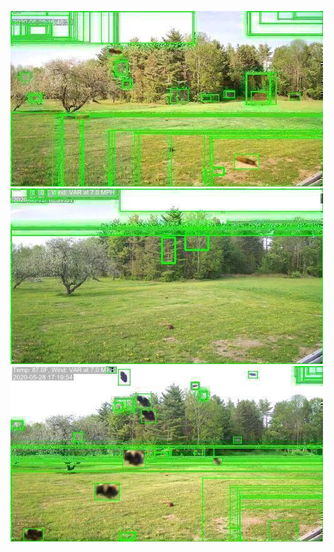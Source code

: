 ![20200528-161920-164925](in/20200528/20200528-161920-164925_0_.jpg)
![20200528-164930-171935](in/20200528/20200528-164930-171935_0_.jpg)
![20200528-171940-174945](in/20200528/20200528-171940-174945_0_.jpg)

